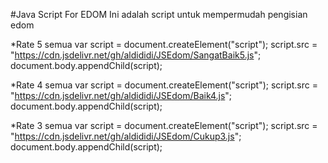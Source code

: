 #Java Script For EDOM
Ini adalah script untuk mempermudah pengisian edom

*Rate 5 semua 
var script = document.createElement("script");
script.src = "https://cdn.jsdelivr.net/gh/aldididi/JSEdom/SangatBaik5.js";
document.body.appendChild(script);

*Rate 4 semua
var script = document.createElement("script");
script.src = "https://cdn.jsdelivr.net/gh/aldididi/JSEdom/Baik4.js";
document.body.appendChild(script);

*Rate 3 semua 
var script = document.createElement("script");
script.src = "https://cdn.jsdelivr.net/gh/aldididi/JSEdom/Cukup3.js";
document.body.appendChild(script);